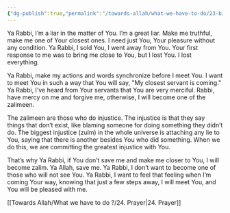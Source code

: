 ```yaml
---
{"dg-publish":true,"permalink":"/towards-allah/what-we-have-to-do/23-biggest-injustice/","dgPassFrontmatter":true,"noteIcon":"","created":"2025-05-09T22:26:33.866+05:00","updated":"2025-05-09T23:35:06.542+05:00"}
---
```


Ya Rabbi, I’m a liar in the matter of You. I’m a great liar. Make me truthful, make me one of Your closest ones. I need just You, Your pleasure without any condition. Ya Rabbi, I sold You, I went away from You. Your first response to me was to bring me close to You, but I lost You. I lost everything.

Ya Rabbi, make my actions and words synchronize before I meet You. I want to meet You in such a way that You will say, "My closest servant is coming." Ya Rabbi, I’ve heard from Your servants that You are very merciful. Rabbi, have mercy on me and forgive me, otherwise, I will become one of the zalimeen.

The zalimeen are those who do injustice. The injustice is that they say things that don’t exist, like blaming someone for doing something they didn’t do. The biggest injustice (zulm) in the whole universe is attaching any lie to You, saying that there is another besides You who did something. When we do this, we are committing the greatest injustice with You.

That’s why Ya Rabbi, if You don’t save me and make me closer to You, I will become zalim. Ya Allah, save me. Ya Rabbi, I don’t want to become one of those who will not see You. Ya Rabbi, I want to feel that feeling when I’m coming Your way, knowing that just a few steps away, I will meet You, and You will be pleased with me.

[[Towards Allah/What we have to do ?/24. Prayer\|24. Prayer]]
